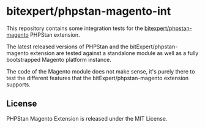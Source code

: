 # bitexpert/phpstan-magento-int

This repository contains some integration tests for the [bitexpert/phpstan-magento](https://github.com/bitExpert/phpstan-magento) PHPStan extension.

The latest released versions of PHPStan and the bitExpert/phpstan-magento extension are tested against
a standalone module as well as a fully bootstrapped Magento platform instance.

The code of the Magento module does not make sense, it's purely there to test the different features that
the bitExpert/phpstan-magento extension supports.

## License

PHPStan Magento Extension is released under the MIT License.
